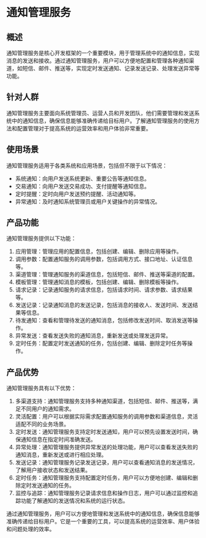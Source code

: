 # 通知管理服务

## 概述
通知管理服务是核心开发框架的一个重要模块，用于管理系统中的通知信息，实现消息的发送和接收。通过通知管理服务，用户可以方便地配置和管理各种通知渠道，如短信、邮件、推送等，实现定时发送通知、记录发送记录、处理发送异常等功能。

## 针对人群
通知管理服务主要面向系统管理员、运营人员和开发团队，他们需要管理和发送系统中的通知信息，确保信息能够准确传递给目标用户。了解通知管理服务的使用方法和配置管理对于提高系统的运营效率和用户体验非常重要。

## 使用场景
通知管理服务适用于各类系统和应用场景，包括但不限于以下情况：
- 系统通知：向用户发送系统更新、重要公告等通知信息。
- 交易通知：向用户发送交易成功、支付提醒等通知信息。
- 定时提醒：定时向用户发送预约提醒、活动通知等。
- 异常通知：及时通知系统管理员或用户关键操作的异常情况。

## 产品功能
通知管理服务提供以下功能：

1. 应用管理：管理应用的配置信息，包括创建、编辑、删除应用等操作。
2. 调用参数：配置通知服务的调用参数，包括调用方式、接口地址、认证信息等。
3. 渠道管理：管理通知服务的渠道信息，包括短信、邮件、推送等渠道的配置。
4. 模板管理：管理通知消息的模板，包括创建、编辑、删除模板等操作。
5. 请求记录：记录通知服务的请求信息，包括请求时间、请求参数、请求结果等。
6. 发送记录：记录通知消息的发送记录，包括消息的接收人、发送时间、发送结果等信息。
7. 待发通知：查看和管理待发送的通知消息，包括修改发送时间、取消发送等操作。
8. 异常发送：查看发送失败的通知消息，重新发送或处理发送异常。
9. 定时任务：配置定时发送通知的任务，包括创建、编辑、删除定时任务等操作。

## 产品优势
通知管理服务具有以下优势：

1. 多渠道支持：通知管理服务支持多种通知渠道，包括短信、邮件、推送等，满足不同用户的通知需求。
2. 灵活配置：用户可以根据实际需求配置通知服务的调用参数和渠道信息，灵活适配不同的业务场景。
3. 定时发送：通知管理服务支持定时发送通知，用户可以预先设置发送时间，确保通知信息在指定时间准确发送。
4. 异常处理：通知管理服务提供异常发送的处理功能，用户可以查看发送失败的通知消息，重新发送或进行相应处理。
5. 发送记录：通知管理服务记录发送记录，用户可以查看通知消息的发送情况，了解用户接收状态和发送结果。
6. 定时任务：通知管理服务支持配置定时任务，用户可以方便地创建、编辑和删除定时发送通知的任务。
7. 监控与追踪：通知管理服务记录请求信息和操作日志，用户可以通过监控和追踪功能了解通知的发送情况和系统的运行状态。

通过通知管理服务，用户可以方便地管理和发送系统中的通知信息，确保信息能够准确传递给目标用户。它是一个重要的工具，可以提高系统的运营效率、用户体验和问题处理的效率。